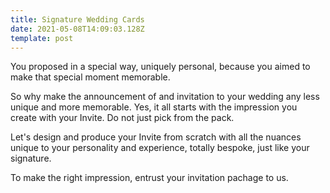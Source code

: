 ```yaml
---
title: Signature Wedding Cards
date: 2021-05-08T14:09:03.128Z
template: post
---
```

You proposed in a special way, uniquely personal, because you aimed to make that special moment memorable.

So why make the announcement of and invitation to your wedding any less unique and more memorable. Yes, it all starts with the impression you create with your Invite. Do not just pick from the pack.  

Let's design and produce your Invite from scratch with all the nuances unique to your personality and experience, totally bespoke, just like your signature.

To make the right impression, entrust your invitation pachage to us.